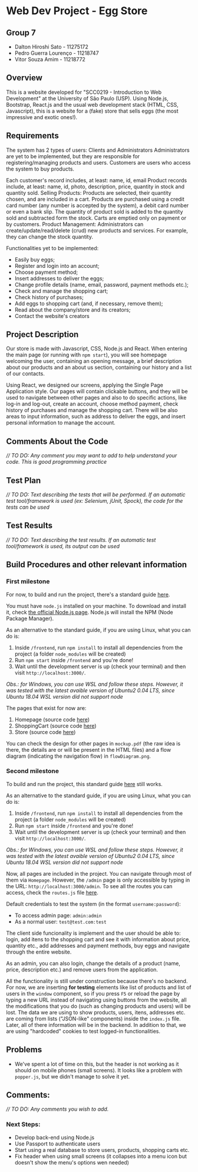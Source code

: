 # Web Dev Project - Egg Store

## Group 7
- Dalton Hiroshi Sato - 11275172
- Pedro Guerra Lourenço - 11218747
- Vitor Souza Amim - 11218772


## Overview 

This is a website developed for "SCC0219 - Introduction to Web Development" at the University of São Paulo (USP). Using Node.js, Bootstrap, React.js and the usual web development stack (HTML, CSS, Javascript), this is a website for a (fake) store that sells eggs (the most impressive and exotic ones!).

## Requirements
The system has 2 types of users: Clients and Administrators
Administrators are yet to be implemented, but they are responsible for registering/managing products and users.
Customers are users who access the system to buy products.

Each customer's record includes, at least: name, id, email
Product records include, at least: name, id, photo, description, price, quantity in stock and quantity sold.
Selling Products: Products are selected, their quantity chosen, and are included in a cart. Products are purchased using a credit card number (any number is accepted by the system), a debit card number or even a bank slip. The quantity of product sold is added to the quantity sold and subtracted form the stock. Carts are emptied only on payment or by customers.
Product Management: Administrators can create/update/read/delete (crud) new products and services. For example, they can change the stock quantity.

Functionalities yet to be implemented:
- Easily buy eggs;
- Register and login into an account;
- Choose payment method;
- Insert addresses to deliver the eggs;
- Change profile details (name, email, password, payment methods etc.);
- Check and manage the shopping cart;
- Check history of purchases;
- Add eggs to shopping cart (and, if necessary, remove them);
- Read about the company/store and its creators;
- Contact the website's creators

## Project Description
Our store is made with Javascript, CSS, Node.js and React. When entering the main page (or running with `npm start`), you will see homepage welcoming the user, containing an opening message, a brief description about our products and an about us section, containing our history and a list of our contacts.

Using React, we designed our screens, applying the Single Page Application style. Our pages will contain clickable buttons, and they will be used to navigate between other pages and also to do specific actions, like log-in and log-out, create an account, choose method payment, check history of purchases and manage the shopping cart. There will be also areas to input information, such as address to deliver the eggs, and insert personal information to manage the account.

## Comments About the Code
_// TO DO: Any comment you may want to add to help understand your code. This is good programming practice_

## Test Plan
_// TO DO: Text describing the tests that will be performed. If an automatic test tool/framework is used (ex: Selenium, jUnit, Spock), the code for the tests can be used_

## Test Results
_// TO DO: Text describing the test results. If an automatic test tool/framework is used, its output can be used_

## Build Procedures and other relevant information

### First milestone
For now, to build and run the project, there's a standard guide [here](https://github.com/daltonsato/SCC0219-Introdu-o-ao-Desenvolvimento-Web/blob/master/frontend/README.md).

You must have `node.js` installed on your machine. To download and install it, check [the official Node.js page](https://nodejs.org/en/). Node.js will install the NPM (Node Package Manager).

As an alternative to the standard guide, if you are using Linux, what you can do is:
1. Inside `/frontend`, run `npm install` to install all dependencies from the project (a folder `node_modules` will be created)
2. Run `npm start` inside `/frontend` and you're done!
3. Wait until the development server is up (check your terminal) and then visit `http://localhost:3000/`.

_Obs.: for Windows, you can use WSL and follow these steps. However, it was tested with the latest avaible version of Ubuntu2 0.04 LTS, since Ubuntu 18.04 WSL version did not support node_

The pages that exist for now are: 
1. Homepage (source code [here](https://github.com/daltonsato/SCC0219-Introdu-o-ao-Desenvolvimento-Web/tree/master/frontend/src/pages/Homepage))
2. ShoppingCart (source code [here](https://github.com/daltonsato/SCC0219-Introdu-o-ao-Desenvolvimento-Web/tree/master/frontend/src/pages/ShoppingCart))
3. Store (source code [here](https://github.com/daltonsato/SCC0219-Introdu-o-ao-Desenvolvimento-Web/tree/master/frontend/src/pages/Store))

You can check the design for other pages in `mockup.pdf` (the raw idea is there, the details are or will be present in the HTML files) and a flow diagram (indicating the navigation flow) in `flowDiagram.png`.

### Second milestone

To build and run the project, this standard guide [here](https://github.com/daltonsato/SCC0219-Introdu-o-ao-Desenvolvimento-Web/blob/master/frontend/README.md) still works.

As an alternative to the standard guide, if you are using Linux, what you can do is:
1. Inside `/frontend`, run `npm install` to install all dependencies from the project (a folder `node_modules` will be created)
2. Run `npm start` inside `/frontend` and you're done!
3. Wait until the development server is up (check your terminal) and then visit `http://localhost:3000/`.

_Obs.: for Windows, you can use WSL and follow these steps. However, it was tested with the latest avaible version of Ubuntu2 0.04 LTS, since Ubuntu 18.04 WSL version did not support node_

Now, all pages are included in the project. You can navigate through most of them via `Homepage`. However, the `/admin` page is only accessible by typing in the URL: `http://localhost:3000/admin`. To see all the routes you can access, check the `routes.js` file [here](https://github.com/daltonsato/SCC0219-Introdu-o-ao-Desenvolvimento-Web/tree/master/frontend/src/routes.js).

Default credentials to test the system (in the format `username:password`):
- To access admin page: `admin:admin`
- As a normal user: `test@test.com:test`

The client side funcionality is implement and the user should be able to: login, add itens to the shopping cart and see it with information about price, quantity etc., add addresses and payment methods, buy eggs and navigate through the entire website.

As an admin, you can also login, change the details of a product (name, price, description etc.) and remove users from the application.

All the functionality is still under construction because there's no backend. For now, we are inserting **for testing** elements like list of products and list of users in the `window` component, so if you press `F5` or reload the page by typing a new URL instead of navigating using buttons from the website, all the modifications that you do (such as changing products and users) will be lost. The data we are using to show products, users, itens, addresses etc. are coming from lists ("JSON-like" components) inside the `index.js` file. Later, all of there information will be in the backend. In addition to that, we are using "hardcoded" cookies to test logged-in functionalities.

## Problems
- We've spent a lot of time on this, but the header is not working as it should on mobile phones (small screens). It looks like a problem with `popper.js`, but we didn't manage to solve it yet.

## Comments: 
_// TO DO: Any comments you wish to add._
### Next Steps:
- Develop back-end using Node.js
- Use Passport to authenticate users
- Start using a real database to store users, products, shopping carts etc.
- Fix header when using small screens (it collapses into a menu icon but doesn't show the menu's options wen needed)

